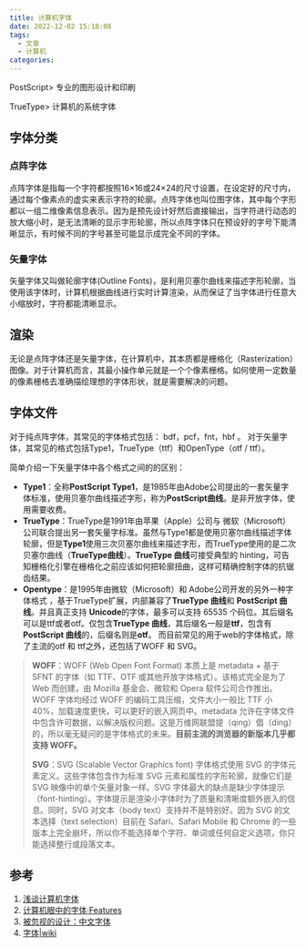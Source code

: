 ```yaml
---
title: 计算机字体
date: 2022-12-02 15:18:08
tags:
  - 文章
  - 计算机
categories:
---
```

PostScript> 专业的图形设计和印刷

TrueType> 计算机的系统字体

## 字体分类
### 点阵字体
点阵字体是指每一个字符都按照16×16或24×24的尺寸设置，在设定好的尺寸内，通过每个像素点的虚实来表示字符的轮廓。点阵字体也叫位图字体，其中每个字形都以一组二维像素信息表示。因为是预先设计好然后直接输出，当字符进行动态的放大缩小时，是无法清晰的显示字形轮廓，所以点阵字体只在预设好的字号下能清晰显示，有时候不同的字号甚至可能显示成完全不同的字体。

### 矢量字体
矢量字体又叫做轮廓字体(Outline Fonts)，是利用贝塞尔曲线来描述字形轮廓，当使用该字体时，计算机根据曲线进行实时计算渲染，从而保证了当字体进行任意大小缩放时，字符都能清晰显示。

## 渲染
无论是点阵字体还是矢量字体，在计算机中，其本质都是栅格化（Rasterization）图像。对于计算机而言，其最小操作单元就是一个个像素栅格。如何使用一定数量的像素栅格去准确描绘理想的字体形状，就是需要解决的问题。

## 字体文件
对于纯点阵字体，其常见的字体格式包括： bdf，pcf，fnt，hbf 。
对于矢量字体，其常见的格式包括Type1，TrueType（ttf）和OpenType（otf / ttf）。

简单介绍一下矢量字体中各个格式之间的的区别：

- **Type1**：全称**PostScript Type1**，是1985年由Adobe公司提出的一套矢量字体标准，使用贝塞尔曲线描述字形，称为**PostScript曲线**。是非开放字体，使用需要收费。
- **TrueType**：TrueType是1991年由苹果（Apple）公司与 微软（Microsoft）公司联合提出另一套矢量字标准。虽然与Type1都是使用贝塞尔曲线描述字体轮廓，但是**Type1**使用三次贝塞尔曲线来描述字形，而TrueType使用的是二次贝塞尔曲线（**TrueType曲线**）。**TrueType 曲线**可接受典型的 hinting，可告知栅格化引擎在栅格化之前应该如何把轮廓扭曲，这样可精确控制字体的抗锯齿结果。
- **Opentype**：是1995年由微软（Microsoft）和 Adobe公司开发的另外一种字体格式 ，基于TrueType扩展，内部兼容了**TrueType 曲线**和 **PostScript 曲线**。并且真正支持 **Unicode**的字体，最多可以支持 65535 个码位。其后缀名可以是ttf或者otf。仅包含**TrueType 曲线**，其后缀名一般是**ttf**，包含有 **PostScript 曲线**的，后缀名则是**otf**。
而目前常见的用于web的字体格式，除了主流的otf 和 ttf之外，还包括了WOFF 和 SVG。

> **WOFF**：WOFF (Web Open Font Format) 本质上是 metadata + 基于 SFNT 的字体（如 TTF、OTF 或其他开放字体格式）。该格式完全是为了 Web 而创建，由 Mozilla 基金会、微软和 Opera 软件公司合作推出。 WOFF 字体均经过 WOFF 的编码工具压缩，文件大小一般比 TTF 小 40%，加载速度更快，可以更好的嵌入网页中。metadata 允许在字体文件中包含许可数据，以解决版权问题。这是万维网联盟提（qing）倡（ding）的，所以毫无疑问的是字体格式的未来。**目前主流的浏览器的新版本几乎都支持 WOFF。**
>
> **SVG**：SVG (Scalable Vector Graphics font) 字体格式使用 SVG 的字体元素定义。这些字体包含作为标准 SVG 元素和属性的字形轮廓，就像它们是 SVG 映像中的单个矢量对象一样。SVG 字体最大的缺点是缺少字体提示（font-hinting）。字体提示是渲染小字体时为了质量和清晰度额外嵌入的信息。同时，SVG 对文本（body text）支持并不是特别好。因为 SVG 的文本选择（text selection）目前在 Safari、Safari Mobile 和 Chrome 的一些版本上完全崩坏，所以你不能选择单个字符、单词或任何自定义选项，你只能选择整行或段落文本。

## 参考
1. [浅谈计算机字体](https://juejin.cn/post/6857776757271003150)
2. [计算机眼中的字体·Features](https://www.bilibili.com/video/BV1pY4y1b7rD/?spm_id_from=333.337.search-card.all.click&vd_source=d48f281ea63ee780abaa65c5ecb35e14)
3. [被忽视的设计：中文字体](https://www.bilibili.com/video/BV1Xa411w7HU/?spm_id_from=333.788.recommend_more_video.0&vd_source=d48f281ea63ee780abaa65c5ecb35e14)
4. [字体|wiki](https://zh.wikipedia.org/zh-cn/%E5%AD%97%E4%BD%93#%E5%AD%97%E4%BD%93%E8%A7%A3%E5%89%96)
